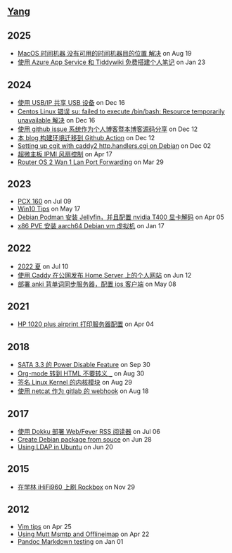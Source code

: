 ## [Yang](https://www.imtxc.com)
## 2025
- [ MacOS 时间机器 没有可用的时间机器目的位置 解决](https://github.com/notzhan/blog/issues/6) on Aug 19
- [ 使用 Azure App Service 和 Tiddywiki 免费搭建个人笔记](https://github.com/notzhan/blog/issues/5) on Jan 23
## 2024
- [ 使用 USB/IP 共享 USB 设备](https://github.com/notzhan/blog/issues/4) on Dec 16
- [ Centos Linux 错误 su: failed to execute /bin/bash: Resource temporarily unavailable 解决](https://github.com/notzhan/blog/issues/3) on Dec 16
- [ 使用 github issue 系统作为个人博客暨本博客源码分享](https://github.com/notzhan/blog/issues/2) on Dec 12
- [ 本 blog 构建环境迁移到 Github Action](https://github.com/notzhan/blog/issues/1) on Dec 12
- [ Setting up cgit with caddy2 http.handlers.cgi on Debian](post_source/setting-up-cgit-with-caddy.md) on Dec 02
- [ 超微主板 IPMI 风扇控制](post_source/supermicro-fan-control.md) on Apr 17
- [ Router OS 2 Wan 1 Lan Port Forwarding](post_source/router-os-multiwan-port-forwarding.md) on Mar 29
## 2023
- [ PCX 160](post_source/PCX-160.md) on Jul 09
- [ Win10 Tips](post_source/win-tips.md) on May 17
- [ Debian Podman 安装 Jellyfin，并且配置 nvidia T400 显卡解码](post_source/debian-sid-podman-jellyfin-nvidia.md) on Apr 05
- [ x86 PVE 安装 aarch64 Debian vm 虚拟机](post_source/pve-install-aarch64-debian-vm.md) on Jan 17
## 2022
- [ 2022 夏](post_source/2022-summer.md) on Jul 10
- [ 使用 Caddy 在公网发布 Home Server 上的个人网站](post_source/expose-your-home-hosted-website.md) on Jun 12
- [ 部署 anki 背单词同步服务器，配置 ios 客户端](post_source/deploy-anki-and-ios-client.md) on May 08
## 2021
- [ HP 1020 plus airprint 打印服务器配置](post_source/home-printer-server.md) on Apr 04
## 2018
- [ SATA 3.3 的 Power Disable Feature](post_source/sata-power-disable-pin.md) on Sep 30
- [ Org-mode 转到 HTML 不要转义 `_`](post_source/emacs-orgmode-subscripts.md) on Aug 30
- [ 签名 Linux Kernel 的内核模块](post_source/linux-kernel-signing.md) on Aug 29
- [ 使用 netcat 作为 gitlab 的 webhook](post_source/using-netcat-as-gitlab-webhook.md) on Aug 18
## 2017
- [ 使用 Dokku 部署 Web/Fever RSS 阅读器](post_source/deploy-stringer-by-dokku.md) on Jul 06
- [ Create Debian package from souce](post_source/create-debian-package-from-source.md) on Jun 28
- [ Using LDAP in Ubuntu](post_source/using-ldap-in-ubuntu.md) on Jun 20
## 2015
- [ 在学林 iHiFi960 上刷 Rockbox](post_source/rockbox-for-the-xuelin-ihifi-960.md) on Nov 29
## 2012
- [ Vim tips](post_source/vim-tips-and-experience.md) on Apr 25
- [ Using Mutt Msmtp and Offlineimap](post_source/gmail-mutt-msmtp-offlineimap-config.md) on Apr 22
- [ Pandoc Markdown testing](post_source/markdown-test.md) on Jan 01
